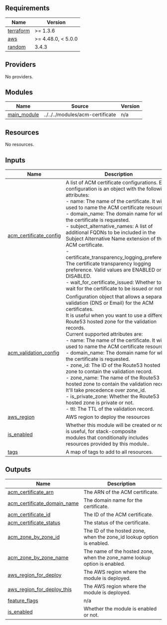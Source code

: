 <!-- BEGIN_TF_DOCS -->
## Requirements

| Name | Version |
|------|---------|
| <a name="requirement_terraform"></a> [terraform](#requirement\_terraform) | >= 1.3.6 |
| <a name="requirement_aws"></a> [aws](#requirement\_aws) | >= 4.48.0, < 5.0.0 |
| <a name="requirement_random"></a> [random](#requirement\_random) | 3.4.3 |

## Providers

No providers.

## Modules

| Name | Source | Version |
|------|--------|---------|
| <a name="module_main_module"></a> [main\_module](#module\_main\_module) | ../../../modules/acm-certificate | n/a |

## Resources

No resources.

## Inputs

| Name | Description | Type | Default | Required |
|------|-------------|------|---------|:--------:|
| <a name="input_acm_certificate_config"></a> [acm\_certificate\_config](#input\_acm\_certificate\_config) | A list of ACM certificate configurations. Each configuration is an object with the following attributes:<br>  - name: The name of the certificate. It will be used to name the ACM certificate resource.<br>  - domain\_name: The domain name for which the certificate is requested.<br>  - subject\_alternative\_names: A list of additional FQDNs to be included in the Subject Alternative Name extension of the ACM certificate.<br>  - certificate\_transparency\_logging\_preference: The certificate transparency logging preference. Valid values are ENABLED or DISABLED.<br>  - wait\_for\_certificate\_issued: Whether to wait for the certificate to be issued or not. | <pre>list(object({<br>    name                                        = string<br>    domain_name                                 = string<br>    subject_alternative_names                   = optional(list(string), [])<br>    certificate_transparency_logging_preference = optional(string, "ENABLED")<br>    wait_for_certificate_issued                 = optional(bool, false)<br>  }))</pre> | `null` | no |
| <a name="input_acm_validation_config"></a> [acm\_validation\_config](#input\_acm\_validation\_config) | Configuration object that allows a separated validation (DNS or Email) for the ACM certificates.<br>It is useful when you want to use a different Route53 hosted zone for the validation records.<br>Current supported attributes are:<br>- name: The name of the certificate. It will be used to name the ACM certificate resource.<br>- domain\_name: The domain name for which the certificate is requested.<br>- zone\_id: The ID of the Route53 hosted zone to contain the validation record.<br>- zone\_name: The name of the Route53 hosted zone to contain the validation record. It'll take precedence over zone\_id.<br>- is\_private\_zone: Whether the Route53 hosted zone is private or not.<br>- ttl: The TTL of the validation record. | <pre>list(object({<br>    name            = string<br>    domain_name     = string<br>    zone_id         = optional(string, null)<br>    zone_name       = optional(string, null) // it'll take precedence<br>    is_private_zone = optional(bool, false)<br>    ttl             = optional(number, 300)<br>  }))</pre> | `null` | no |
| <a name="input_aws_region"></a> [aws\_region](#input\_aws\_region) | AWS region to deploy the resources | `string` | n/a | yes |
| <a name="input_is_enabled"></a> [is\_enabled](#input\_is\_enabled) | Whether this module will be created or not. It is useful, for stack-composite<br>modules that conditionally includes resources provided by this module.. | `bool` | n/a | yes |
| <a name="input_tags"></a> [tags](#input\_tags) | A map of tags to add to all resources. | `map(string)` | `{}` | no |

## Outputs

| Name | Description |
|------|-------------|
| <a name="output_acm_certificate_arn"></a> [acm\_certificate\_arn](#output\_acm\_certificate\_arn) | The ARN of the ACM certificate. |
| <a name="output_acm_certificate_domain_name"></a> [acm\_certificate\_domain\_name](#output\_acm\_certificate\_domain\_name) | The domain name for the certificate. |
| <a name="output_acm_certificate_id"></a> [acm\_certificate\_id](#output\_acm\_certificate\_id) | The ID of the ACM certificate. |
| <a name="output_acm_certificate_status"></a> [acm\_certificate\_status](#output\_acm\_certificate\_status) | The status of the certificate. |
| <a name="output_acm_zone_by_zone_id"></a> [acm\_zone\_by\_zone\_id](#output\_acm\_zone\_by\_zone\_id) | The ID of the hosted zone, when the zone\_id lookup option is enabled. |
| <a name="output_acm_zone_by_zone_name"></a> [acm\_zone\_by\_zone\_name](#output\_acm\_zone\_by\_zone\_name) | The name of the hosted zone, when the zone\_name lookup option is enabled. |
| <a name="output_aws_region_for_deploy"></a> [aws\_region\_for\_deploy](#output\_aws\_region\_for\_deploy) | The AWS region where the module is deployed. |
| <a name="output_aws_region_for_deploy_this"></a> [aws\_region\_for\_deploy\_this](#output\_aws\_region\_for\_deploy\_this) | The AWS region where the module is deployed. |
| <a name="output_feature_flags"></a> [feature\_flags](#output\_feature\_flags) | n/a |
| <a name="output_is_enabled"></a> [is\_enabled](#output\_is\_enabled) | Whether the module is enabled or not. |
<!-- END_TF_DOCS -->